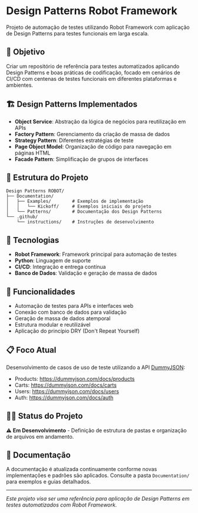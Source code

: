 # Design Patterns Robot Framework

Projeto de automação de testes utilizando Robot Framework com aplicação de Design Patterns para testes funcionais em larga escala.

## 🎯 Objetivo

Criar um repositório de referência para testes automatizados aplicando Design Patterns e boas práticas de codificação, focado em cenários de CI/CD com centenas de testes funcionais em diferentes plataformas e ambientes.

## 🏗️ Design Patterns Implementados

- **Object Service**: Abstração da lógica de negócios para reutilização em APIs
- **Factory Pattern**: Gerenciamento da criação de massa de dados
- **Strategy Pattern**: Diferentes estratégias de teste
- **Page Object Model**: Organização de código para navegação em páginas HTML
- **Facade Pattern**: Simplificação de grupos de interfaces

## 📁 Estrutura do Projeto

```
Design Patterns ROBOT/
├── Documentation/
│   ├── Examples/        # Exemplos de implementação
│   │   └── Kickoff/     # Exemplos iniciais do projeto
│   └── Patterns/        # Documentação dos Design Patterns
└── .github/
    └── instructions/    # Instruções de desenvolvimento
```

## 🔧 Tecnologias

- **Robot Framework**: Framework principal para automação de testes
- **Python**: Linguagem de suporte
- **CI/CD**: Integração e entrega contínua
- **Banco de Dados**: Validação e geração de massa de dados

## 🚀 Funcionalidades

- Automação de testes para APIs e interfaces web
- Conexão com banco de dados para validação
- Geração de massa de dados atemporal
- Estrutura modular e reutilizável
- Aplicação do princípio DRY (Don't Repeat Yourself)

## 📋 Foco Atual

Desenvolvimento de casos de uso de teste utilizando a API [DummyJSON](https://dummyjson.com):

- Products: https://dummyjson.com/docs/products
- Carts: https://dummyjson.com/docs/carts
- Users: https://dummyjson.com/docs/users
- Auth: https://dummyjson.com/docs/auth

## 🏃‍♂️ Status do Projeto

⚠️ **Em Desenvolvimento** - Definição de estrutura de pastas e organização de arquivos em andamento.

## 📖 Documentação

A documentação é atualizada continuamente conforme novas implementações e padrões são aplicados. Consulte a pasta `Documentation/` para exemplos e guias detalhados.

---

*Este projeto visa ser uma referência para aplicação de Design Patterns em testes automatizados com Robot Framework.*